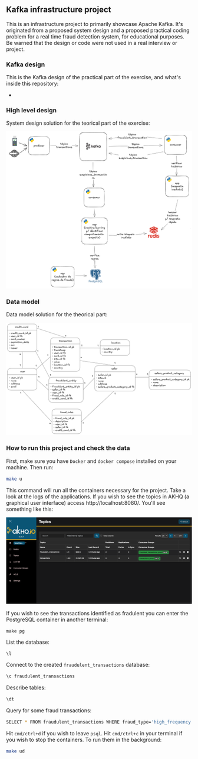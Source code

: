 ## Kafka infrastructure project

This is an infrastructure project to primarily showcase Apache Kafka. It's originated
from a proposed system design and a proposed practical coding problem for a real time
fraud detection system, for educational purposes. Be warned that the design or code were
not used in a real interview or project.

### Kafka design

This is the Kafka design of the practical part of the exercise, and what's inside this
repository:

-

### High level design

System design solution for the teorical part of the exercise:

![high level design](highleveldesign.png)

### Data model

Data model solution for the theorical part:

![data model](datamodel.png)

### How to run this project and check the data

First, make sure you have `Docker` and `docker compose` installed on your machine. Then
run:

```bash
make u
```

This command will run all the containers necessary for the project. Take a look at the
logs of the applications. If you wish to see the topics in AKHQ (a graphical user
interface) access http://localhost:8080/. You'll see something like this:

![akhq](akhq.png)

If you wish to see the transactions identified as fradulent you can enter the PostgreSQL
container in another terminal:

```
make pg
```

List the database:

```bash
\l
```

Connect to the created `fraudulent_transactions` database:

```bash
\c fraudulent_transactions
```

Describe tables:

```bash
\dt
```

Query for some fraud transactions:

```bash
SELECT * FROM fraudulent_transactions WHERE fraud_type='high_frequency';
```

Hit `cmd/ctrl+d` if you wish to leave `psql`. Hit `cmd/ctrl+c` in your terminal if you wish to stop the containers. To run them in the background:

```bash
make ud
```
